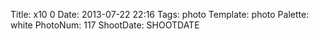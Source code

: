 Title: x10 0
Date: 2013-07-22 22:16
Tags: photo
Template: photo
Palette: white
PhotoNum: 117
ShootDate: SHOOTDATE
